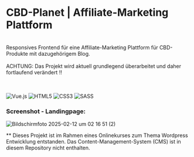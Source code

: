 # CBD-Planet | Affiliate-Marketing Plattform

<br>
Responsives Frontend für eine Affiliate-Marketing Plattform für CBD-Produkte mit dazugehörigem Blog.
<br>
<br>
ACHTUNG: Das Projekt wird aktuell grundlegend überarbeitet und daher fortlaufend verändert !!
<br>
<br>
<br>

![Vue.js](https://img.shields.io/badge/vuejs-%2335495e.svg?style=for-the-badge&logo=vuedotjs&logoColor=%234FC08D)
![HTML5](https://img.shields.io/badge/html5-%23E34F26.svg?style=for-the-badge&logo=html5&logoColor=white)
![CSS3](https://img.shields.io/badge/css3-%231572B6.svg?style=for-the-badge&logo=css3&logoColor=white)
![SASS](https://img.shields.io/badge/SASS-hotpink.svg?style=for-the-badge&logo=SASS&logoColor=white)

### Screenshot - Landingpage:

![Bildschirmfoto 2025-02-12 um 02 16 51 (2)](https://github.com/user-attachments/assets/73e6ecf1-ef16-4e3d-b30c-382631ff7724)

\*\* Dieses Projekt ist im Rahmen eines Onlinekurses zum Thema Wordpress Entwicklung entstanden. Das Content-Management-System (CMS) ist in diesem Repository nicht enthalten.
